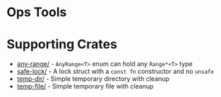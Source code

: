 # Ops Tools

# Supporting Crates

- [any-range/](any-range/) - `AnyRange<T>` enum can hold any `Range*<T>` type
- [safe-lock/](safe-lock/) - A lock struct with a `const fn` constructor and no `unsafe`
- [temp-dir/](temp-dir/) - Simple temporary directory with cleanup
- [temp-file/](temp-file/) - Simple temporary file with cleanup
